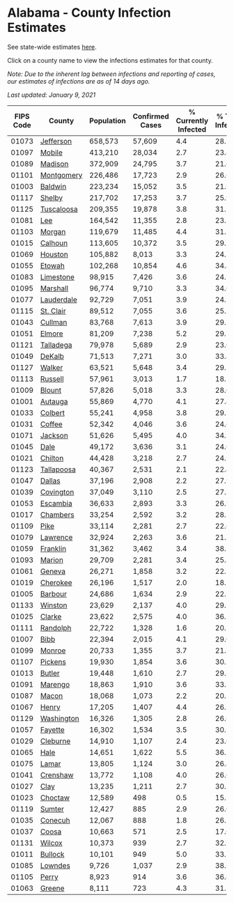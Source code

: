 # Alabama - County Infection Estimates

See state-wide estimates [here](/infections/us-al).

Click on a county name to view the infections estimates for that county.

*Note: Due to the inherent lag between infections and reporting of cases, our estimates of infections are as of 14 days ago.*

*Last updated: January 9, 2021*

|   FIPS Code |                   County |   Population |   Confirmed Cases |   % Currently Infected |   % Total Infected |
|-------------|--------------------------|--------------|-------------------|------------------------|--------------------|
|       01073 |   [Jefferson](jefferson) |      658,573 |            57,609 |                    4.4 |               28.7 |
|       01097 |         [Mobile](mobile) |      413,210 |            28,034 |                    2.7 |               23.4 |
|       01089 |       [Madison](madison) |      372,909 |            24,795 |                    3.7 |               21.6 |
|       01101 | [Montgomery](montgomery) |      226,486 |            17,723 |                    2.9 |               26.6 |
|       01003 |       [Baldwin](baldwin) |      223,234 |            15,052 |                    3.5 |               21.9 |
|       01117 |         [Shelby](shelby) |      217,702 |            17,253 |                    3.7 |               25.9 |
|       01125 | [Tuscaloosa](tuscaloosa) |      209,355 |            19,878 |                    3.8 |               31.2 |
|       01081 |               [Lee](lee) |      164,542 |            11,355 |                    2.8 |               23.3 |
|       01103 |         [Morgan](morgan) |      119,679 |            11,485 |                    4.4 |               31.1 |
|       01015 |       [Calhoun](calhoun) |      113,605 |            10,372 |                    3.5 |               29.3 |
|       01069 |       [Houston](houston) |      105,882 |             8,013 |                    3.3 |               24.3 |
|       01055 |         [Etowah](etowah) |      102,268 |            10,854 |                    4.6 |               34.4 |
|       01083 |   [Limestone](limestone) |       98,915 |             7,426 |                    3.6 |               24.1 |
|       01095 |     [Marshall](marshall) |       96,774 |             9,710 |                    3.3 |               34.0 |
|       01077 | [Lauderdale](lauderdale) |       92,729 |             7,051 |                    3.9 |               24.1 |
|       01115 |   [St. Clair](st.-clair) |       89,512 |             7,055 |                    3.6 |               25.8 |
|       01043 |       [Cullman](cullman) |       83,768 |             7,613 |                    3.9 |               29.1 |
|       01051 |         [Elmore](elmore) |       81,209 |             7,238 |                    5.2 |               29.1 |
|       01121 |   [Talladega](talladega) |       79,978 |             5,689 |                    2.9 |               23.0 |
|       01049 |         [DeKalb](dekalb) |       71,513 |             7,271 |                    3.0 |               33.4 |
|       01127 |         [Walker](walker) |       63,521 |             5,648 |                    3.4 |               29.7 |
|       01113 |       [Russell](russell) |       57,961 |             3,013 |                    1.7 |               18.1 |
|       01009 |         [Blount](blount) |       57,826 |             5,018 |                    3.3 |               28.0 |
|       01001 |       [Autauga](autauga) |       55,869 |             4,770 |                    4.1 |               27.4 |
|       01033 |       [Colbert](colbert) |       55,241 |             4,958 |                    3.8 |               29.5 |
|       01031 |         [Coffee](coffee) |       52,342 |             4,046 |                    3.6 |               24.6 |
|       01071 |       [Jackson](jackson) |       51,626 |             5,495 |                    4.0 |               34.3 |
|       01045 |             [Dale](dale) |       49,172 |             3,636 |                    3.1 |               24.0 |
|       01021 |       [Chilton](chilton) |       44,428 |             3,218 |                    2.7 |               24.1 |
|       01123 | [Tallapoosa](tallapoosa) |       40,367 |             2,531 |                    2.1 |               22.4 |
|       01047 |         [Dallas](dallas) |       37,196 |             2,908 |                    2.2 |               27.9 |
|       01039 |   [Covington](covington) |       37,049 |             3,110 |                    2.5 |               27.8 |
|       01053 |     [Escambia](escambia) |       36,633 |             2,893 |                    3.3 |               26.9 |
|       01017 |     [Chambers](chambers) |       33,254 |             2,592 |                    3.2 |               28.3 |
|       01109 |             [Pike](pike) |       33,114 |             2,281 |                    2.7 |               22.6 |
|       01079 |     [Lawrence](lawrence) |       32,924 |             2,263 |                    3.6 |               21.8 |
|       01059 |     [Franklin](franklin) |       31,362 |             3,462 |                    3.4 |               38.1 |
|       01093 |         [Marion](marion) |       29,709 |             2,281 |                    3.4 |               25.8 |
|       01061 |         [Geneva](geneva) |       26,271 |             1,858 |                    3.2 |               22.1 |
|       01019 |     [Cherokee](cherokee) |       26,196 |             1,517 |                    2.0 |               18.7 |
|       01005 |       [Barbour](barbour) |       24,686 |             1,634 |                    2.9 |               22.7 |
|       01133 |       [Winston](winston) |       23,629 |             2,137 |                    4.0 |               29.3 |
|       01025 |         [Clarke](clarke) |       23,622 |             2,575 |                    4.0 |               36.2 |
|       01111 |     [Randolph](randolph) |       22,722 |             1,328 |                    1.6 |               20.2 |
|       01007 |             [Bibb](bibb) |       22,394 |             2,015 |                    4.1 |               29.0 |
|       01099 |         [Monroe](monroe) |       20,733 |             1,355 |                    3.7 |               21.7 |
|       01107 |       [Pickens](pickens) |       19,930 |             1,854 |                    3.6 |               30.7 |
|       01013 |         [Butler](butler) |       19,448 |             1,610 |                    2.7 |               29.8 |
|       01091 |       [Marengo](marengo) |       18,863 |             1,910 |                    3.6 |               33.8 |
|       01087 |           [Macon](macon) |       18,068 |             1,073 |                    2.2 |               20.2 |
|       01067 |           [Henry](henry) |       17,205 |             1,407 |                    4.4 |               26.3 |
|       01129 | [Washington](washington) |       16,326 |             1,305 |                    2.8 |               26.6 |
|       01057 |       [Fayette](fayette) |       16,302 |             1,534 |                    3.5 |               30.1 |
|       01029 |     [Cleburne](cleburne) |       14,910 |             1,107 |                    2.4 |               23.6 |
|       01065 |             [Hale](hale) |       14,651 |             1,622 |                    5.5 |               36.7 |
|       01075 |           [Lamar](lamar) |       13,805 |             1,124 |                    3.0 |               26.4 |
|       01041 |     [Crenshaw](crenshaw) |       13,772 |             1,108 |                    4.0 |               26.0 |
|       01027 |             [Clay](clay) |       13,235 |             1,211 |                    2.7 |               30.1 |
|       01023 |       [Choctaw](choctaw) |       12,589 |               498 |                    0.5 |               15.1 |
|       01119 |         [Sumter](sumter) |       12,427 |               885 |                    2.9 |               26.0 |
|       01035 |       [Conecuh](conecuh) |       12,067 |               888 |                    1.8 |               26.1 |
|       01037 |           [Coosa](coosa) |       10,663 |               571 |                    2.5 |               17.6 |
|       01131 |         [Wilcox](wilcox) |       10,373 |               939 |                    2.7 |               32.9 |
|       01011 |       [Bullock](bullock) |       10,101 |               949 |                    5.0 |               33.7 |
|       01085 |       [Lowndes](lowndes) |        9,726 |             1,037 |                    2.9 |               38.7 |
|       01105 |           [Perry](perry) |        8,923 |               914 |                    3.6 |               36.4 |
|       01063 |         [Greene](greene) |        8,111 |               723 |                    4.3 |               31.2 |